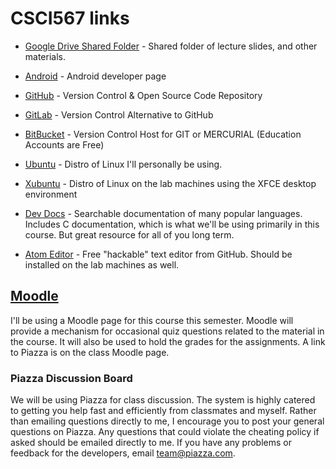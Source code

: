# CSCI567 links

* [Google Drive Shared Folder](https://drive.google.com/drive/folders/10S7hWz4RQtQ4e0OBqjydd_ifGSEROm9H?usp=sharing) - Shared folder of lecture slides, and other materials.

* [Android](https://developer.android.com) - Android developer page

* [GitHub](https://github.com) - Version Control & Open Source Code Repository

* [GitLab](https://gitlab.com) - Version Control Alternative to GitHub

* [BitBucket](https://bitbucket.org/) - Version Control Host for GIT or MERCURIAL (Education Accounts are Free)

* [Ubuntu](http://www.ubuntu.com/) - Distro of Linux I'll personally be using.

* [Xubuntu](http://xubuntu.org/) - Distro of Linux on the lab machines using the XFCE desktop environment

* [Dev Docs](http://devdocs.io/) - Searchable documentation of many popular languages. Includes C documentation, which is what we'll be using primarily in this course. But great resource for all of you long term.

* [Atom Editor](https://atom.io/) - Free "hackable" text editor from GitHub. Should be installed on the lab machines as well.


## [Moodle](https://moodle.csuchico.edu)
I'll be using a Moodle page for this course this semester. Moodle will provide a mechanism for occasional quiz questions related to the material in the course. It will also be used to hold the grades for the assignments. A link to Piazza is on the class Moodle page.

### Piazza Discussion Board
We will be using Piazza for class discussion. The system is highly catered to getting you help fast and efficiently from classmates and myself. Rather than emailing questions directly to me, I encourage you to post your general questions on Piazza. Any questions that could violate the cheating policy if asked should be emailed directly to me. If you have any problems or feedback for the developers, email team@piazza.com.
